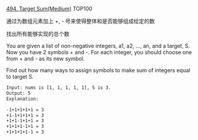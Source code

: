 [494. Target Sum(Medium)](https://leetcode.com/problems/target-sum/)
TOP100

通过为数组元素加上 +, - 号来使得整体和是否能够组成给定的数

找出所有能够实现的总个数

You are given a list of non-negative integers, a1, a2, ..., an, and a target, S. 
Now you have 2 symbols + and -. For each integer, 
you should choose one from + and - as its new symbol.

Find out how many ways to assign symbols to make sum of integers equal to target S.
```html
Input: nums is [1, 1, 1, 1, 1], S is 3.
Output: 5
Explanation:

-1+1+1+1+1 = 3
+1-1+1+1+1 = 3
+1+1-1+1+1 = 3
+1+1+1-1+1 = 3
+1+1+1+1-1 = 3
```
